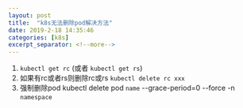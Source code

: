 ```yaml
---
layout: post
title:  "k8s无法删除pod解决方法"
date: 2019-2-18 14:35:46
categories: [k8s]
excerpt_separator: <!--more-->
---
```


1. `kubectl get rc` (或者 `kubectl get rs`)
2. 如果有rc或者rs则删除rc或rs 
    `kubectl delete rc xxx`
3. 强制删除pod
    kubectl delete pod `name` --grace-period=0 --force -n `namespace`